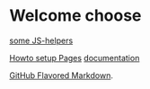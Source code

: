 # Welcome choose 
[some JS-helpers](http://kfessel.github.io/JS-helpers/)

[Howto setup Pages](https://pages.github.com/) [documentation](https://help.github.com/categories/github-pages-basics/)

[GitHub Flavored Markdown](https://guides.github.com/features/mastering-markdown/).

